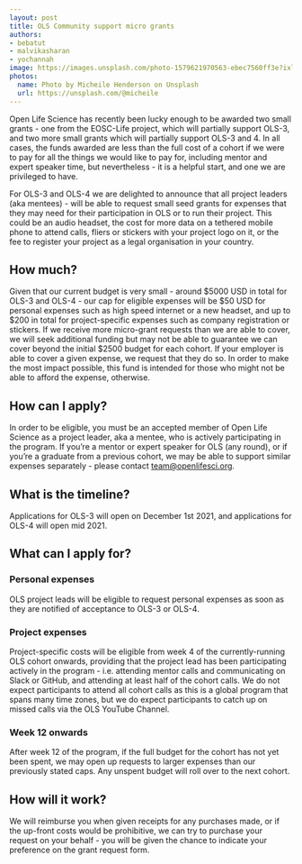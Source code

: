 ```yaml
---
layout: post
title: OLS Community support micro grants
authors:
- bebatut
- malvikasharan
- yochannah
image: https://images.unsplash.com/photo-1579621970563-ebec7560ff3e?ixlib=rb-1.2.1&ixid=eyJhcHBfaWQiOjEyMDd9&auto=format&fit=crop&w=1951&q=80
photos:
  name: Photo by Micheile Henderson on Unsplash
  url: https://unsplash.com/@micheile
---
```


Open Life Science has recently been lucky enough to be awarded two small grants - one from the EOSC-Life project, which will partially support OLS-3, and two more small grants which will partially support OLS-3 and 4. In all cases, the funds awarded are less than the full cost of a cohort if we were to pay for all the things we would like to pay for, including mentor and expert speaker time, but nevertheless - it is a helpful start, and one we are privileged to have.

For OLS-3 and OLS-4 we are delighted to announce that all project leaders (aka mentees) - will be able to request small seed grants for expenses that they may need for their participation in OLS or to run their project. This could be an audio headset, the cost for more data on a tethered mobile phone to attend calls, fliers or stickers with your project logo on it, or the fee to register your project as a legal organisation in your country.

## How much?

Given that our current budget is very small - around $5000 USD in total for OLS-3 and OLS-4 - our cap for eligible expenses will be $50 USD for personal expenses such as high speed internet or a new headset, and up to $200 in total for project-specific expenses such as company registration or stickers. If we receive more micro-grant requests than we are able to cover, we will seek additional funding but may not be able to guarantee we can cover beyond the initial $2500 budget for each cohort. If your employer is able to cover a given expense, we request that they do so. In order to make the most impact possible, this fund is intended for those who might not be able to afford the expense, otherwise.

## How can I apply?

In order to be eligible, you must be an accepted member of Open Life Science as a project leader, aka a mentee, who is actively participating in the program. If you’re a mentor or expert speaker for OLS (any round), or if you’re a graduate from a previous cohort, we may be able to support similar expenses separately - please contact team@openlifesci.org.

## What is the timeline?

Applications for OLS-3 will open on December 1st 2021, and applications for OLS-4 will open mid 2021.
## What can I apply for?

### Personal expenses

OLS project leads will be eligible to request personal expenses as soon as they are notified of acceptance to OLS-3 or OLS-4.

### Project expenses

Project-specific costs will be eligible from week 4 of the currently-running OLS cohort onwards, providing that the project lead has been participating actively in the program - i.e. attending mentor calls and communicating on Slack or GitHub, and attending at least half of the cohort calls. We do not expect participants to attend all cohort calls as this is a global program that spans many time zones, but we do expect participants to catch up on missed calls via the OLS YouTube Channel.

### Week 12 onwards

After week 12 of the program, if the full budget for the cohort has not yet been spent, we may open up requests to larger expenses than our previously stated caps. Any unspent budget will roll over to the next cohort.

## How will it work?

We will reimburse you when given receipts for any purchases made, or if the up-front costs would be prohibitive, we can try to purchase your request on your behalf - you will be given the chance to indicate your preference on the grant request form.
